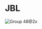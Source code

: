 # JBL
![Group 48@2x](https://github.com/RUI-com/JBL/assets/139192231/e121142f-839b-4088-a0b8-8d2229311bdd)
